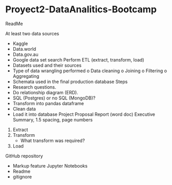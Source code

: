 # Proyect2-DataAnalitics-Bootcamp

ReadMe

At least two data sources
-	Kaggle
-	Data.world
-	Data.gov.au
-	Google data set search
Perform ETL (extract, transform, load)
-	Datasets used and their sources
-	Type of data wrangling performed
    o	Data cleaning
    o	Joining
    o	Filtering
    o	Aggregating
-	Schemata used in the final production database
Steps
-	Research questions.
-	Do relationship diagram (ERD).
-	SQL (Postgres) or no SQL (MongoDB)?
-	Transform into pandas dataframe
-	Clean data
-	Load it into database
Project Proposal
Report (word doc)
Executive Summary, 1.5 spacing, page numbers
1.	Extract
2.	Transform
    -	What transform was required?
3.	Load

GitHub repository
-	Markup feature Jupyter Notebooks
-	Readme
-	gitignore
